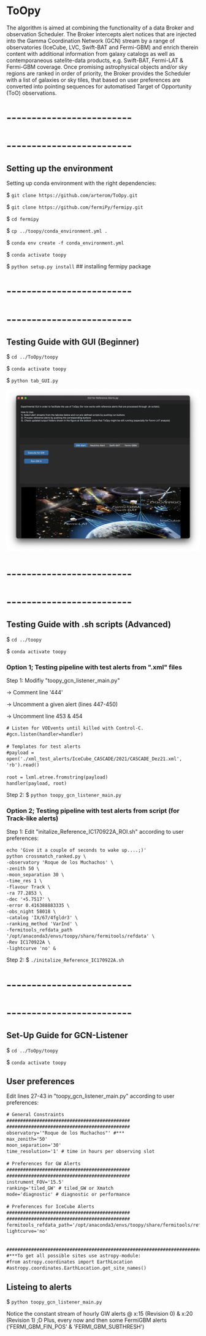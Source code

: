 # ToOpy
The algorithm is aimed at combining the functionality of a data Broker and observation Scheduler. The Broker intercepts alert notices that are injected into the Gamma Coordination Network (GCN) stream by a range of observatories (IceCube, LVC, Swift-BAT and Fermi-GBM) and enrich therein content with additional information from galaxy catalogs as well as contemporaneous satelite-data products, e.g. Swift-BAT, Fermi-LAT & Fermi-GBM coverage. Once promising astrophysical objects and/or sky regions are ranked in order of priority, the Broker provides the Scheduler with a list of galaxies or sky tiles, that based on user preferences are converted into pointing sequences for automatised Target of Opportunity (ToO) observations.
# -------------------------
# -------------------------
## Setting up the environment
Setting up conda environment with the right dependencies:

$ `git clone https://github.com/arterom/ToOpy.git`

$ `git clone https://github.com/fermiPy/fermipy.git`

$ `cd fermipy`

$ `cp ../toopy/conda_environment.yml .`

$ `conda env create -f conda_environment.yml`

$ `conda activate toopy`

$ `python setup.py install` ## installing fermipy package

# -------------------------
# -------------------------

## Testing Guide with GUI (Beginner)

$ `cd ../ToOpy/toopy`

$ `conda activate toopy`

$ `python tab_GUI.py`

![Model](https://github.com/arterom/ToOpy/blob/2e18eee48d0d96852d562e94b5c9fea71bd0bbaf/toopy/GUI_images/experimental_GUI.png)

# -------------------------
# -------------------------

## Testing Guide with .sh scripts (Advanced)


$ `cd ../toopy`

$ `conda activate toopy`

### Option 1; Testing pipeline with test alerts from ".xml" files
Step 1: Modifiy "toopy_gcn_listener_main.py"

-> Comment line '444'

-> Uncomment a given alert (lines 447-450)

-> Uncomment line 453 & 454

```
# Listen for VOEvents until killed with Control-C.
#gcn.listen(handler=handler)

# Templates for test alerts
#payload = open('./xml_test_alerts/IceCube_CASCADE/2021/CASCADE_Dez21.xml', 'rb').read()

root = lxml.etree.fromstring(payload)
handler(payload, root)
```

Step 2: $ `python toopy_gcn_listener_main.py`

### Option 2; Testing pipeline with test alerts from script (for Track-like alerts)
Step 1: Edit "initalize_Reference_IC170922A_ROI.sh" according to user preferences:
```
echo 'Give it a couple of seconds to wake up....;)'
python crossmatch_ranked.py \
-observatory 'Roque de los Muchachos' \
-zenith 50 \
-moon_separation 30 \
-time_res 1 \
-flavour Track \
-ra 77.2853 \
-dec '+5.7517' \
-error 0.416388883335 \
-obs_night 58018 \
-catalog 'IX/67/4fgldr3' \
-ranking_method 'VarInd' \
-fermitools_refdata_path '/opt/anaconda3/envs/toopy/share/fermitools/refdata' \
-Rev IC170922A \
-lightcurve 'no' &
```

Step 2: $ `./initalize_Reference_IC170922A.sh`

# -------------------------
# -------------------------


## Set-Up Guide for GCN-Listener

$ `cd ../ToOpy/toopy`

$ `conda activate toopy`

## User preferences
Edit lines 27-43 in "toopy_gcn_listener_main.py" according to user preferences:
```
# General Constraints
#############################################
#############################################
observatory='"Roque de los Muchachos"' #***
max_zenith='50'
moon_separation='30'
time_resolution='1' # time in hours per observing slot

# Preferences for GW Alerts
#############################################
#############################################
instrument_FOV='15.5'
ranking='tiled_GW' # tiled_GW or Xmatch
mode='diagnostic' # diagnostic or performance

# Preferences for IceCube Alerts
#############################################
#############################################
fermitools_refdata_path='/opt/anaconda3/envs/toopy/share/fermitools/refdata'
lightcurve='no'


######################################################################################
#***To get all possible sites use astropy-module:
#from astropy.coordinates import EarthLocation
#astropy.coordinates.EarthLocation.get_site_names()

```


## Listeing to alerts
$ `python toopy_gcn_listener_main.py`

Notice the constant stream of hourly GW alerts @ x:15 (Revision 0) & x:20 (Revision 1) ;D
Plus, every now and then some FermiGBM alerts ('FERMI_GBM_FIN_POS' & 'FERMI_GBM_SUBTHRESH')







